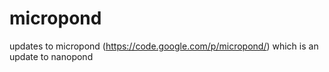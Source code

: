 micropond
=========

updates to micropond (https://code.google.com/p/micropond/) which is an update to nanopond
